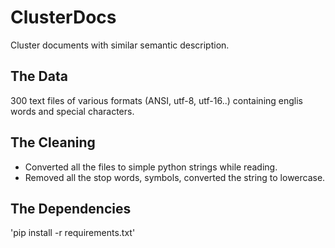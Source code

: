 # ClusterDocs
Cluster documents with similar semantic description.

## The Data
300 text files of various formats (ANSI, utf-8, utf-16..) containing englis words and special characters. 

## The Cleaning
- Converted all the files to simple python strings while reading.
- Removed all the stop words, symbols, converted the string to lowercase. 

## The Dependencies
'pip install -r requirements.txt'
